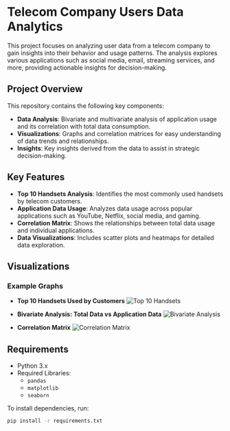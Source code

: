 # Telecom Company Users Data Analytics

This project focuses on analyzing user data from a telecom company to gain insights into their behavior and usage patterns. The analysis explores various applications such as social media, email, streaming services, and more, providing actionable insights for decision-making.

## Project Overview

This repository contains the following key components:
- **Data Analysis**: Bivariate and multivariate analysis of application usage and its correlation with total data consumption.
- **Visualizations**: Graphs and correlation matrices for easy understanding of data trends and relationships.
- **Insights**: Key insights derived from the data to assist in strategic decision-making.

## Key Features

- **Top 10 Handsets Analysis**: Identifies the most commonly used handsets by telecom customers.
- **Application Data Usage**: Analyzes data usage across popular applications such as YouTube, Netflix, social media, and gaming.
- **Correlation Matrix**: Shows the relationships between total data usage and individual applications.
- **Data Visualizations**: Includes scatter plots and heatmaps for detailed data exploration.

## Visualizations

### Example Graphs
- **Top 10 Handsets Used by Customers**
![Top 10 Handsets](./images/top_10_handsets.png)

- **Bivariate Analysis: Total Data vs Application Data**
![Bivariate Analysis](./images/bivariate_analysis.png)

- **Correlation Matrix**
![Correlation Matrix](./images/correlation_matrix.png)

## Requirements

- Python 3.x
- Required Libraries:
  - `pandas`
  - `matplotlib`
  - `seaborn`

To install dependencies, run:
```bash
pip install -r requirements.txt
